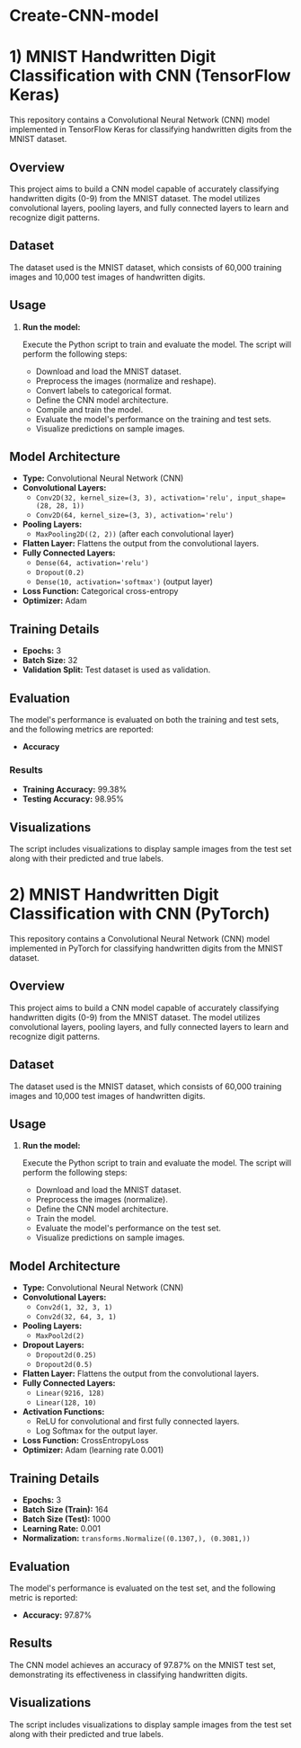 # Create-CNN-model


# 1)  MNIST Handwritten Digit Classification with CNN (TensorFlow Keras)

This repository contains a Convolutional Neural Network (CNN) model implemented in TensorFlow Keras for classifying handwritten digits from the MNIST dataset.

## Overview

This project aims to build a CNN model capable of accurately classifying handwritten digits (0-9) from the MNIST dataset. The model utilizes convolutional layers, pooling layers, and fully connected layers to learn and recognize digit patterns.

## Dataset

The dataset used is the MNIST dataset, which consists of 60,000 training images and 10,000 test images of handwritten digits.
## Usage

1.  **Run the model:**

    Execute the Python script to train and evaluate the model. The script will perform the following steps:

    * Download and load the MNIST dataset.
    * Preprocess the images (normalize and reshape).
    * Convert labels to categorical format.
    * Define the CNN model architecture.
    * Compile and train the model.
    * Evaluate the model's performance on the training and test sets.
    * Visualize predictions on sample images.

## Model Architecture

* **Type:** Convolutional Neural Network (CNN)
* **Convolutional Layers:**
    * `Conv2D(32, kernel_size=(3, 3), activation='relu', input_shape=(28, 28, 1))`
    * `Conv2D(64, kernel_size=(3, 3), activation='relu')`
* **Pooling Layers:**
    * `MaxPooling2D((2, 2))` (after each convolutional layer)
* **Flatten Layer:** Flattens the output from the convolutional layers.
* **Fully Connected Layers:**
    * `Dense(64, activation='relu')`
    * `Dropout(0.2)`
    * `Dense(10, activation='softmax')` (output layer)
* **Loss Function:** Categorical cross-entropy
* **Optimizer:** Adam

## Training Details

* **Epochs:** 3
* **Batch Size:** 32
* **Validation Split:** Test dataset is used as validation.

## Evaluation

The model's performance is evaluated on both the training and test sets, and the following metrics are reported:

* **Accuracy**

### Results

* **Training Accuracy:** 99.38%
* **Testing Accuracy:** 98.95%

## Visualizations

The script includes visualizations to display sample images from the test set along with their predicted and true labels.

# 2) MNIST Handwritten Digit Classification with CNN (PyTorch)

This repository contains a Convolutional Neural Network (CNN) model implemented in PyTorch for classifying handwritten digits from the MNIST dataset.

## Overview

This project aims to build a CNN model capable of accurately classifying handwritten digits (0-9) from the MNIST dataset. The model utilizes convolutional layers, pooling layers, and fully connected layers to learn and recognize digit patterns.

## Dataset

The dataset used is the MNIST dataset, which consists of 60,000 training images and 10,000 test images of handwritten digits.

## Usage

1.  **Run the model:**

    Execute the Python script to train and evaluate the model. The script will perform the following steps:

    * Download and load the MNIST dataset.
    * Preprocess the images (normalize).
    * Define the CNN model architecture.
    * Train the model.
    * Evaluate the model's performance on the test set.
    * Visualize predictions on sample images.

## Model Architecture

* **Type:** Convolutional Neural Network (CNN)
* **Convolutional Layers:**
    * `Conv2d(1, 32, 3, 1)`
    * `Conv2d(32, 64, 3, 1)`
* **Pooling Layers:**
    * `MaxPool2d(2)`
* **Dropout Layers:**
    * `Dropout2d(0.25)`
    * `Dropout2d(0.5)`
* **Flatten Layer:** Flattens the output from the convolutional layers.
* **Fully Connected Layers:**
    * `Linear(9216, 128)`
    * `Linear(128, 10)`
* **Activation Functions:**
    * ReLU for convolutional and first fully connected layers.
    * Log Softmax for the output layer.
* **Loss Function:** CrossEntropyLoss
* **Optimizer:** Adam (learning rate 0.001)

## Training Details

* **Epochs:** 3
* **Batch Size (Train):** 164
* **Batch Size (Test):** 1000
* **Learning Rate:** 0.001
* **Normalization:** `transforms.Normalize((0.1307,), (0.3081,))`

## Evaluation

The model's performance is evaluated on the test set, and the following metric is reported:

* **Accuracy:** 97.87%

## Results

The CNN model achieves an accuracy of 97.87% on the MNIST test set, demonstrating its effectiveness in classifying handwritten digits.

## Visualizations

The script includes visualizations to display sample images from the test set along with their predicted and true labels.
